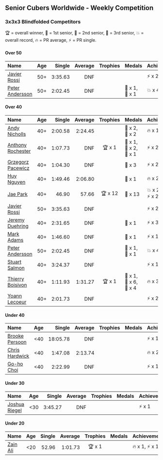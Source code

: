 ## Senior Cubers Worldwide - Weekly Competition
### 3x3x3 Blindfolded Competitors

🏆 = overall winner, 🥇 = 1st senior, 🥈 = 2nd senior, 🥉 = 3rd senior, 💥 = overall record, 🔥 = PR average, ⚡ = PR single.

#### Over 50

| Name | Age | Single | Average | Trophies | Medals | Achievements |
| :-- | :--: | --: | --: | :--: | :-- | :-- |
| [Javier Rossi](../../persons/javier_rossi/333bf.md) | 50+ | 3:35.63 | DNF |  |  | <span style="white-space: nowrap">⚡ x 2</span> |
| [Peter Andersson](../../persons/peter_andersson/333bf.md) | 50+ | 2:02.45 | DNF |  | <span style="white-space: nowrap">🥈 x 1</span>, <span style="white-space: nowrap">🥉 x 1</span> | <span style="white-space: nowrap">💥 x 4</span>, <span style="white-space: nowrap">⚡ x 4</span> |

#### Over 40

| Name | Age | Single | Average | Trophies | Medals | Achievements |
| :-- | :--: | --: | --: | :--: | :-- | :-- |
| [Andy Nicholls](../../persons/andy_nicholls/333bf.md) | 40+ | 2:00.58 | 2:24.45 |  | <span style="white-space: nowrap">🥈 x 2</span>, <span style="white-space: nowrap">🥉 x 2</span> | <span style="white-space: nowrap">🔥 x 1</span>, <span style="white-space: nowrap">⚡ x 1</span> |
| [Anthony Rochester](../../persons/anthony_rochester/333bf.md) | 40+ | 1:07.73 | DNF | <span style="white-space: nowrap">🏆 x 1</span> | <span style="white-space: nowrap">🥇 x 1</span>, <span style="white-space: nowrap">🥈 x 2</span>, <span style="white-space: nowrap">🥉 x 1</span> | <span style="white-space: nowrap">⚡ x 2</span> |
| [Grzegorz Pacewicz](../../persons/grzegorz_pacewicz/333bf.md) | 40+ | 1:04.30 | DNF |  | <span style="white-space: nowrap">🥈 x 3</span> | <span style="white-space: nowrap">⚡ x 2</span> |
| [Huy Nguyen](../../persons/huy_nguyen/333bf.md) | 40+ | 1:49.46 | 2:06.80 |  | <span style="white-space: nowrap">🥉 x 1</span> | <span style="white-space: nowrap">🔥 x 2</span>, <span style="white-space: nowrap">⚡ x 3</span> |
| [Jae Park](../../persons/jae_park/333bf.md) | 40+ | 46.90 | 57.66 | <span style="white-space: nowrap">🏆 x 12</span> | <span style="white-space: nowrap">🥇 x 13</span> | <span style="white-space: nowrap">💥 x 2</span>, <span style="white-space: nowrap">🔥 x 1</span>, <span style="white-space: nowrap">⚡ x 2</span> |
| [Javier Rossi](../../persons/javier_rossi/333bf.md) | 50+ | 3:35.63 | DNF |  |  | <span style="white-space: nowrap">⚡ x 2</span> |
| [Jeremy Duehring](../../persons/jeremy_duehring/333bf.md) | 40+ | 2:31.65 | DNF |  | <span style="white-space: nowrap">🥉 x 1</span> | <span style="white-space: nowrap">⚡ x 3</span> |
| [Mark Adams](../../persons/mark_adams/333bf.md) | 40+ | 1:46.60 | DNF |  | <span style="white-space: nowrap">🥉 x 1</span> | <span style="white-space: nowrap">⚡ x 1</span> |
| [Peter Andersson](../../persons/peter_andersson/333bf.md) | 50+ | 2:02.45 | DNF |  | <span style="white-space: nowrap">🥈 x 1</span>, <span style="white-space: nowrap">🥉 x 1</span> | <span style="white-space: nowrap">💥 x 4</span>, <span style="white-space: nowrap">⚡ x 4</span> |
| [Stuart Salmon](../../persons/stuart_salmon/333bf.md) | 40+ | 3:24.37 | DNF |  |  | <span style="white-space: nowrap">⚡ x 1</span> |
| [Thierry Boisivon](../../persons/thierry_boisivon/333bf.md) | 40+ | 1:11.93 | 1:31.27 | <span style="white-space: nowrap">🏆 x 1</span> | <span style="white-space: nowrap">🥇 x 1</span>, <span style="white-space: nowrap">🥈 x 6</span>, <span style="white-space: nowrap">🥉 x 4</span> | <span style="white-space: nowrap">🔥 x 3</span>, <span style="white-space: nowrap">⚡ x 2</span> |
| [Yoann Lecoeur](../../persons/yoann_lecoeur/333bf.md) | 40+ | 2:01.73 | DNF |  |  | <span style="white-space: nowrap">⚡ x 2</span> |

#### Under 40

| Name | Age | Single | Average | Trophies | Medals | Achievements |
| :-- | :--: | --: | --: | :--: | :-- | :-- |
| [Brooke Persoon](../../persons/brooke_persoon/333bf.md) | <40 | 18:05.78 | DNF |  |  | <span style="white-space: nowrap">⚡ x 1</span> |
| [Chris Hardwick](../../persons/chris_hardwick/333bf.md) | <40 | 1:47.08 | 2:13.74 |  |  | <span style="white-space: nowrap">🔥 x 2</span>, <span style="white-space: nowrap">⚡ x 4</span> |
| [Go-ho Choi](../../persons/go_ho_choi/333bf.md) | <40 | 2:22.99 | DNF |  |  | <span style="white-space: nowrap">⚡ x 1</span> |

#### Under 30

| Name | Age | Single | Average | Trophies | Medals | Achievements |
| :-- | :--: | --: | --: | :--: | :-- | :-- |
| [Joshua Riegel](../../persons/joshua_riegel/333bf.md) | <30 | 3:45.27 | DNF |  |  | <span style="white-space: nowrap">⚡ x 1</span> |

#### Under 20

| Name | Age | Single | Average | Trophies | Medals | Achievements |
| :-- | :--: | --: | --: | :--: | :-- | :-- |
| [Zain Ali](../../persons/zain_ali/333bf.md) | <20 | 52.96 | 1:01.73 | <span style="white-space: nowrap">🏆 x 1</span> |  | <span style="white-space: nowrap">🔥 x 1</span>, <span style="white-space: nowrap">⚡ x 1</span> |


<!-- Global site tag (gtag.js) - Google Analytics -->
<script async src="https://www.googletagmanager.com/gtag/js?id=UA-86348435-3"></script>
<script>window.dataLayer = window.dataLayer || []; function gtag() {dataLayer.push(arguments);} gtag('js', new Date()); gtag('config', 'UA-86348435-3');</script>
